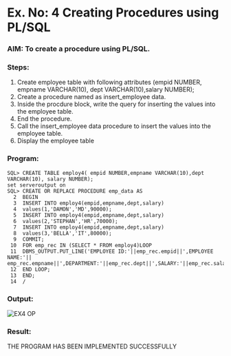 # Ex. No: 4 Creating Procedures using PL/SQL

### AIM: To create a procedure using PL/SQL.

### Steps:
1. Create employee table with following attributes (empid NUMBER, empname VARCHAR(10), dept VARCHAR(10),salary NUMBER);
2. Create a procedure named as insert_employee data.
3. Inside the procdure block, write the query for inserting the values into the employee table.
4. End the procedure.
5. Call the insert_employee data procedure to insert the values into the employee table.
6. Display the employee table

### Program:
```
SQL> CREATE TABLE employ4( empid NUMBER,empname VARCHAR(10),dept VARCHAR(10), salary NUMBER);
set serveroutput on
SQL> CREATE OR REPLACE PROCEDURE emp_data AS
  2  BEGIN
  3  INSERT INTO employ4(empid,empname,dept,salary)
  4  values(1,'DAMON','MD',90000);
  5  INSERT INTO employ4(empid,empname,dept,salary)
  6  values(2,'STEPHAN','HR',70000);
  7  INSERT INTO employ4(empid,empname,dept,salary)
  8  values(3,'BELLA','IT',80000);
  9  COMMIT;
 10  FOR emp_rec IN (SELECT * FROM employ4)LOOP
 11  DBMS_OUTPUT.PUT_LINE('EMPLOYEE ID:'||emp_rec.empid||',EMPLOYEE NAME:'|| emp_rec.empname||',DEPARTMENT:'||emp_rec.dept||',SALARY:'||emp_rec.salary);
 12  END LOOP;
 13  END;
 14  /
```

### Output:
![EX4 OP](https://github.com/varshxnx/Ex-No-4-Creating-Procedures-using-PL-SQL/assets/122253525/c181f5a4-0493-48bb-a5df-d720cbe1101f)


### Result:
THE PROGRAM HAS BEEN IMPLEMENTED SUCCESSFULLY
